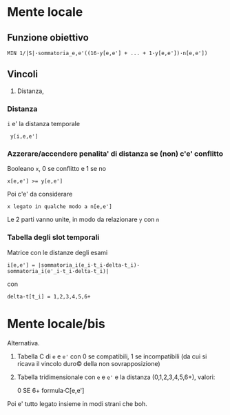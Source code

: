 # Mente locale

## Funzione obiettivo

    MIN 1/|S|·sommatoria_e,e'((16·y[e,e'] + ... + 1·y[e,e'])·n[e,e'])

## Vincoli

1. Distanza, 

### Distanza

`i` e' la distanza temporale

     y[i,e,e']

### Azzerare/accendere penalita' di distanza se (non) c'e' conflitto

Booleano `x`, 0 se conflitto e 1 se no

	x[e,e'] >= y[e,e']

Poi c'e' da considerare

    x legato in qualche modo a n[e,e']

Le 2 parti vanno unite, in modo da relazionare `y` con `n`

### Tabella degli slot temporali

Matrice con le distanze degli esami

    i[e,e'] = |sommatoria_i(e_i·t_i·delta-t_i)-sommatoria_i(e'_i·t_i·delta-t_i)|

con

    delta-t[t_i] = 1,2,3,4,5,6+

# Mente locale/bis

Alternativa.

1. Tabella C di `e` e `e'` con 0 se compatibili, 1 se incompatibili (da cui si ricava il vincolo duro© della non sovrapposizione)
2. Tabella tridimensionale con `e` e `e'` e la distanza (0,1,2,3,4,5,6+), valori:
     
     0 SE 6+
     formula·C[e,e']

Poi e' tutto legato insieme in modi strani che boh.
